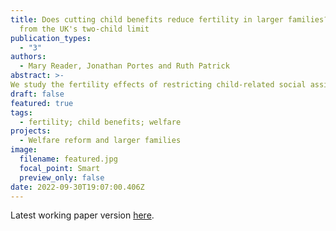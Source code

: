 ```yaml
---
title: Does cutting child benefits reduce fertility in larger families? Evidence
  from the UK's two-child limit
publication_types:
  - "3"
authors:
  - Mary Reader, Jonathan Portes and Ruth Patrick
abstract: >-
We study the fertility effects of restricting child-related social assistance to the first two children in the family. As of April 2017, all third and subsequent children born to low-income families in the UK were made ineligible for approximately 3000 GBP of means-tested child benefits per year. We leverage administrative births microdata to estimate the impact of the two-child limit on higher-order births with a triple differences approach. We find some suggestive evidence of a decline in higher-order fertility among low-income families. However, effects are not statistically significant and compared to previous research in the UK and elsewhere, the implied elasticities are small.
draft: false
featured: true
tags:
  - fertility; child benefits; welfare 
projects:
  - Welfare reform and larger families
image:
  filename: featured.jpg
  focal_point: Smart
  preview_only: false
date: 2022-09-30T19:07:00.406Z
---
```

Latest working paper version [here]([https://maryreader.com/publication/does-cutting-child-benefits-reduce-fertility-in-larger-families-evidence-from-the-uks-two-child-limit.pdf).

